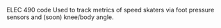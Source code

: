 ELEC 490 code
Used to track metrics of speed skaters via foot pressure sensors and (soon) knee/body angle.

